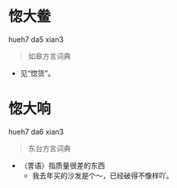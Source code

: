 # 惚大鲞
hueh7 da5 xian3
> 如皋方言词典
- 见“惚货”。

# 惚大响
hueh7 da6 xian3
> 东台方言词典
- （詈语）指质量很差的东西
  - 我去年买的沙发是个～，已经破得不像样吖。
